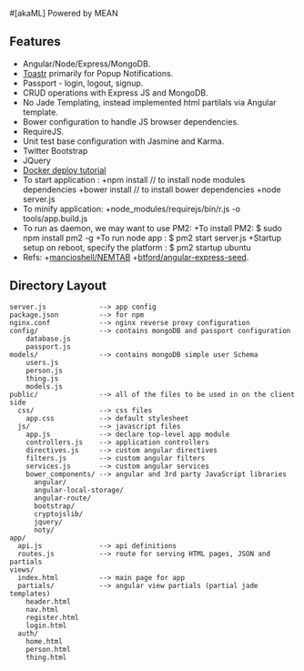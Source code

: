 #[akaML] Powered by MEAN 


## Features

+ Angular/Node/Express/MongoDB.
+ [Toastr](https://github.com/CodeSeven/toastr) primarily for Popup Notifications.
+ Passport - login, logout, signup.
+ CRUD operations with Express JS and MongoDB.
+ No Jade Templating, instead implemented html partilals via Angular template.
+ Bower configuration to handle JS browser dependencies.
+ RequireJS.
+ Unit test base configuration with Jasmine and Karma.
+ Twitter Bootstrap
+ JQuery
+ [Docker deploy tutorial](http://bogotobogo.com/MEAN-Stack/MEAN-Stack-NodeJS-Angular-Docker.php)
+ To start application :
 +npm install // to install node modules dependencies
 +bower install // to install bower dependencies
 +node server.js  
+ To minify application:
 +node_modules/requirejs/bin/r.js -o tools/app.build.js
+ To run as daemon, we may want to use PM2:
 +To install PM2: $ sudo npm install pm2 -g
 +To run node app : $ pm2 start server.js
 +Startup setup on reboot, specify the platform : $ pm2 startup ubuntu  
+ Refs:
 +[mancioshell/NEMTAB](https://github.com/mancioshell/NEMTAB.git) 
 +[btford/angular-express-seed](https://github.com/btford/angular-express-seed).


## Directory Layout
    
    server.js             --> app config
    package.json          --> for npm
    nginx.conf            --> nginx reverse proxy configuration
    config/               --> contains mongoDB and passport configuration
        database.js
        passport.js
    models/               --> contains mongoDB simple user Schema
        users.js
        person.js
        thing.js
        models.js
    public/               --> all of the files to be used in on the client side
      css/                --> css files
        app.css           --> default stylesheet
      js/                 --> javascript files
        app.js            --> declare top-level app module
        controllers.js    --> application controllers
        directives.js     --> custom angular directives
        filters.js        --> custom angular filters
        services.js       --> custom angular services
        bower_components/ --> angular and 3rd party JavaScript libraries
          angular/
          angular-local-storage/
          angular-route/
          bootstrap/
          cryptojslib/
          jquery/
          noty/
    app/
      api.js              --> api definitions
      routes.js           --> route for serving HTML pages, JSON and partials
    views/
      index.html          --> main page for app
      partials/           --> angular view partials (partial jade templates)
        header.html
        nav.html
        register.html
        login.html
      auth/
        home.html
        person.html
        thing.html

